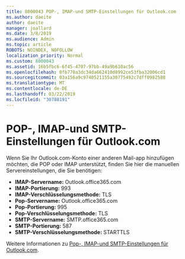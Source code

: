```yaml
---
title: 8000043 POP-, IMAP-und SMTP-Einstellungen für Outlook.com
ms.author: daeite
author: daeite
manager: joallard
ms.date: 3/8/2019
ms.audience: Admin
ms.topic: article
ROBOTS: NOINDEX, NOFOLLOW
localization_priority: Normal
ms.custom: 8000043
ms.assetid: 16b5fbc6-6f45-4707-97bb-49a9b610ac56
ms.openlocfilehash: 0fb770a3dc34da662410d8992ce53fba32006cd1
ms.sourcegitcommit: 03a156a9c9740521155a30775492c7dff0982588
ms.translationtype: MT
ms.contentlocale: de-DE
ms.lasthandoff: 03/22/2019
ms.locfileid: "30788191"
---
```

# <a name="pop-imap-and-smtp-settings-for-outlookcom"></a>POP-, IMAP-und SMTP-Einstellungen für Outlook.com

Wenn Sie Ihr Outlook.com-Konto einer anderen Mail-app hinzufügen möchten, die POP oder IMAP unterstützt, finden Sie hier die manuellen Servereinstellungen, die Sie benötigen:
  
- **IMAP-Servername:** Outlook.office365.com 
- **IMAP-Portierung:** 993   
- **IMAP-Verschlüsselungsmethode:** TLS   
- **Pop-Servername:** Outlook.office365.com  
- **Pop-Portierung:** 995  
- **Pop-Verschlüsselungsmethode:** TLS  
- **SMTP-Servername:** SMTP.office365.com 
- **SMTP-Portierung:** 587 
- **SMTP-Verschlüsselungsmethode:** STARTTLS 

Weitere Informationen zu [Pop-, IMAP-und SMTP-Einstellungen für Outlook.com](https://go.microsoft.com/fwlink/p/?linkid=2001402&amp;clcid=0x409).
